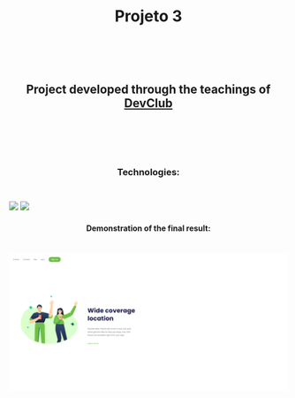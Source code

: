 <h1 align="center">Projeto 3<h1>
<br>
<h2 align="center">Project developed through the teachings of <a href="https://rodolfomori.com/devclub">DevClub</a><h2>
<br>
<br>
<h3 align="center"> Technologies: <h3>
<br>
<img src="https://camo.githubusercontent.com/d63d473e728e20a286d22bb2226a7bf45a2b9ac6c72c59c0e61e9730bfe4168c/68747470733a2f2f696d672e736869656c64732e696f2f62616467652f48544d4c352d4533344632363f7374796c653d666f722d7468652d6261646765266c6f676f3d68746d6c35266c6f676f436f6c6f723d7768697465" />
<img src="https://user-images.githubusercontent.com/129126283/228543252-e0e81540-41d2-4c28-882c-f6bd279e4ad4.png" />
<br>

<h4 align="center">Demonstration of the final result:<h4>
<br>
<img src="https://github.com/bruno-araujo10/Projeto-3/blob/master/projeto-3.png?raw=true" />
